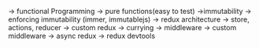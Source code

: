 -> functional Programming
-> pure functions(easy to test)
->immutability
-> enforcing immutability (immer, immutablejs)
-> redux architecture
-> store, actions, reducer
-> custom redux
-> currying
-> middleware
-> custom middleware
-> async redux
-> redux devtools
